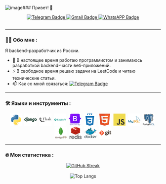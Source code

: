 ![image](https://github.com/user-attachments/assets/bf09651a-01da-4afe-b419-2aa0d0d3dce5)### Привет! 👋

<div id="badges" align="center">
  <a href="https://t.me/AntonDovidenkov">
    <img src="https://img.shields.io/badge/Telegram-blue?logo=telegram&logoColor=white&style=for-the-badge" alt="Telegram Badge"/>
  </a>
  <a href="mailto:ant.dovidenkov9458@gmail.com">
    <img src="https://img.shields.io/badge/Gmail-D14836?style=for-the-badge&logo=gmail&logoColor=white" alt="Gmail Badge"/>
  </a>
  <a href="https://wa.me/79880776912">
    <img src="https://img.shields.io/badge/WhatsApp-25D366?style=for-the-badge&logo=whatsapp&logoColor=white" alt="WhatsAPP Badge"/>
  </a>
</div>
<div align="center">
  <img src="https://komarev.com/ghpvc/?username=Yogel9&style=flat-square&color=blue" alt=""/>
</div>

---

### :technologist: Обо мне :
Я backend-разработчик из России.
- 🔭 В настоящее время работаю программистом и занимаюсь разработкой backend-части веб-приложений.
- :zap: В свободное время решаю задачи на LeetCode и читаю технические статьи.
- 📫 Как со мной связаться: <a href="https://t.me/AntonDovidenkov"><img src="https://img.shields.io/badge/-Telegram-blue?style=flat&logo=Telegram&logoColor=white" alt="Telegram Badge"/></a>

---

### :hammer_and_wrench: Языки и инструменты :
<div align="center">
  <img src="https://github.com/devicons/devicon/blob/master/icons/python/python-original.svg" title="Python" alt="Python" width="40" height="40"/>&nbsp;
  <img src="https://github.com/devicons/devicon/blob/master/icons/django/django-plain-wordmark.svg" title="django" alt="django" width="40" height="40"/>&nbsp;
  <img src="https://github.com/devicons/devicon/blob/master/icons/flask/flask-original-wordmark.svg" title="flask" alt="flask" width="40" height="40"/>&nbsp;
  <img src="https://github.com/devicons/devicon/blob/master/icons/fastapi/fastapi-original-wordmark.svg" title="fastapi" alt="fastapi" width="40" height="40"/>&nbsp;
  <img src="https://github.com/devicons/devicon/blob/master/icons/bootstrap/bootstrap-original-wordmark.svg" title="bootstrap" alt="bootstrap" width="40" height="40"/>&nbsp;
  <img src="https://github.com/devicons/devicon/blob/master/icons/css3/css3-plain-wordmark.svg"  title="CSS3" alt="CSS" width="40" height="40"/>&nbsp;
  <img src="https://github.com/devicons/devicon/blob/master/icons/html5/html5-original.svg" title="HTML5" alt="HTML" width="40" height="40"/>&nbsp;
  <img src="https://github.com/devicons/devicon/blob/master/icons/javascript/javascript-original.svg" title="JavaScript" alt="JavaScript" width="40" height="40"/>&nbsp;
  <img src="https://github.com/devicons/devicon/blob/master/icons/mysql/mysql-original-wordmark.svg" title="MySQL"  alt="MySQL" width="40" height="40"/>&nbsp;
  <img src="https://github.com/devicons/devicon/blob/master/icons/postgresql/postgresql-original-wordmark.svg" alt="postgresql" width="40" height="40"/>&nbsp;
  <img src="https://github.com/devicons/devicon/blob/master/icons/mongodb/mongodb-original-wordmark.svg" title="MongoDB"  alt="MongoDBL" width="40" height="40"/>&nbsp;
  <img src="https://github.com/devicons/devicon/blob/master/icons/redis/redis-original-wordmark.svg" title="redis"  alt="Redis" width="40" height="40"/>&nbsp;
  <img src="https://github.com/devicons/devicon/blob/master/icons/docker/docker-original-wordmark.svg" title="docker" alt="docker" width="40" height="40"/>&nbsp;
  <img src="https://github.com/devicons/devicon/blob/master/icons/git/git-original-wordmark.svg" title="Git" **alt="Git" width="40" height="40"/>
</div>

---

### :fire: Моя статистика :
<div align="center">
  <a href="https://git.io/streak-stats">
    <img src="https://github-readme-streak-stats.herokuapp.com?user=Yogel9&theme=dark&hide_border=true&locale=en" alt="GitHub Streak" />
  </a>
  <br>
  <br>
  <img src="https://github-readme-stats.vercel.app/api/top-langs/?username=Yogel9&layout=compact&theme=vision-friendly-dark" alt="Top Langs" />
</div>
